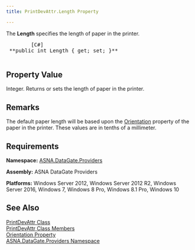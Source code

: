 ```yaml
---
title: PrintDevAttr.Length Property

---
```


The **Length** specifies the length of paper in the printer.
<pre class="prettyprint">        <span class="lang">[C#]</span>
 **public int Length { get; set; }** 
      </pre>

## Property Value

Integer. Returns or sets the length of paper in the printer. 
## Remarks

The default paper length will be based upon the [ Orientation](print-dev-attr-class-orientation-property.html) property of the paper in the printer. These values are in tenths of a millimeter.
## Requirements

**Namespace:** [ ASNA.DataGate.Providers](datagate-providers-namespace.html) 

**Assembly:** ASNA DataGate Providers

**Platforms:** Windows Server 2012, Windows Server 2012 R2, Windows Server 2016, Windows 7, Windows 8 Pro, Windows 8.1 Pro, Windows 10
## See Also


[PrintDevAttr Class](print-dev-attr-class.html)
      <br />
[PrintDevAttr Class Members](print-dev-attr-members.html)
      <br />
[Orientation Property](print-dev-attr-class-orientation-property.html)
      <br />
[ASNA.DataGate.Providers Namespace](datagate-providers-namespace.html)

